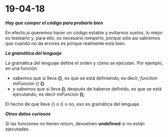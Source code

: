 # 19-04-18

__*Hay que comper el código para probarlo bien*__

En efecto,si queremos hacer un código estable y evitarnos sustos, lo mejor es testearlo y, para ello, es necesario romperlo, porque sólo así sabremos que cuando no da errores es porque realmente está bien.

__*La gramática del lenguaje*__

La gramática del lenguaje define el orden y cómo se ejecutan. Por ejemplo, en una función:

- sabemos que si lleva **{}**, es que se está definiendo, es decir, *function miFuncion ()* **{}**
- y sabemos que si lleva **()**, después de haberse definido, es que se está ejecutando, es decir *miFuncion* **();**

El hecho de que lleve {} o () o no, eso es gramática del lenguaje.

__*Otros datos curiosos*__

Si las funciones no tienen *return*, devuelven **undefined** si no están ejecutadas.
